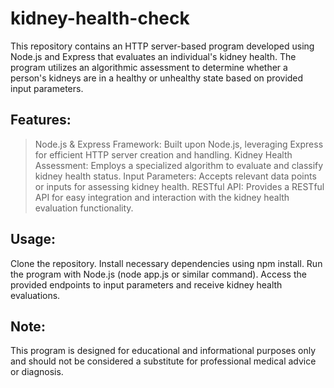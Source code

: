 # kidney-health-check
This repository contains an HTTP server-based program developed using Node.js and Express that evaluates an individual's kidney health. The program utilizes an algorithmic assessment to determine whether a person's kidneys are in a healthy or unhealthy state based on provided input parameters.

## Features:
> Node.js & Express Framework: Built upon Node.js, leveraging Express for efficient HTTP server creation and handling.
> Kidney Health Assessment: Employs a specialized algorithm to evaluate and classify kidney health status.
> Input Parameters: Accepts relevant data points or inputs for assessing kidney health.
> RESTful API: Provides a RESTful API for easy integration and interaction with the kidney health evaluation functionality.


## Usage:
Clone the repository.
Install necessary dependencies using npm install.
Run the program with Node.js (node app.js or similar command).
Access the provided endpoints to input parameters and receive kidney health evaluations.

## Note:
This program is designed for educational and informational purposes only and should not be considered a substitute for professional medical advice or diagnosis.
